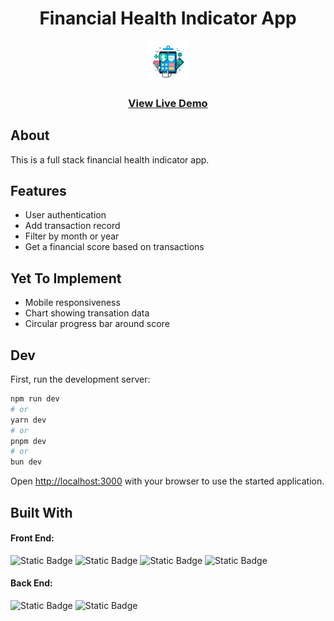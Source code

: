 <div align='center'><h1>Financial Health Indicator App</h1></div>
<div align='center'> 
<img src='./public/FinLogo_Circle.png' alt='Picture'>
</div>

<div align='center'><h3><a href="https://rush1dan-financial-health.netlify.app" target="_blank">View Live Demo</a></h3></div>

## About
This is a full stack financial health indicator app.

## Features
- User authentication
- Add transaction record
- Filter by month or year
- Get a financial score based on transactions

## Yet To Implement
- Mobile responsiveness
- Chart showing transation data
- Circular progress bar around score

## Dev
First, run the development server:

```bash
npm run dev
# or
yarn dev
# or
pnpm dev
# or
bun dev
```

Open [http://localhost:3000](http://localhost:3000) with your browser to use the started application.

## Built With
<div>
<h4>Front End:</h4>

<div>

![Static Badge](https://img.shields.io/badge/Next.js-a?style=for-the-badge&logo=Next.js&color=494f63)
![Static Badge](https://img.shields.io/badge/React-a?style=for-the-badge&logo=React&color=494f63)
![Static Badge](https://img.shields.io/badge/JavaScript-a?style=for-the-badge&logo=JavaScript&color=494f63)
![Static Badge](https://img.shields.io/badge/TailwindCSS-a?style=for-the-badge&logo=TailwindCSS&color=494f63)

</div>

<h4>Back End:</h4>

<div>

![Static Badge](https://img.shields.io/badge/Next.js-a?style=for-the-badge&logo=Next.js&color=494f63)
![Static Badge](https://img.shields.io/badge/JavaScript-a?style=for-the-badge&logo=JavaScript&color=494f63)

</div>

</div>